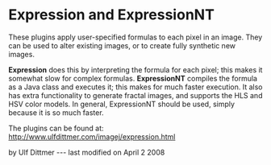 # Expression and ExpressionNT

These plugins apply user-specified formulas to each pixel in an image.
They can be used to alter existing images, or to create fully synthetic
new images.

**Expression** does this by interpreting the formula for each pixel;
this makes it somewhat slow for complex formulas. **ExpressionNT**
compiles the formula as a Java class and executes it; this makes for
much faster execution. It also has extra functionality to generate
fractal images, and supports the HLS and HSV color models. In general,
ExpressionNT should be used, simply because it is so much faster.

The plugins can be found at:
<http://www.ulfdittmer.com/imagej/expression.html>

by Ulf Dittmer --- last modified on April 2 2008
